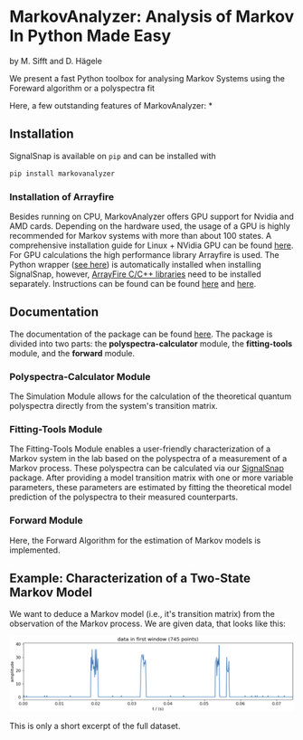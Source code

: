 # MarkovAnalyzer: Analysis of Markov In Python Made Easy 
by M. Sifft and D. Hägele

We present a fast Python toolbox for analysing Markov Systems using the Foreward algorithm or a polyspectra fit

Here, a few outstanding features of MarkovAnalyzer:
* 

## Installation
SignalSnap is available on `pip` and can be installed with 
```bash
pip install markovanalyzer
```

### Installation of Arrayfire
Besides running on CPU, MarkovAnalyzer offers GPU support for Nvidia and AMD cards. Depending on the hardware used, the
usage of a GPU is highly recommended for Markov systems with more 
than about 100 states. A comprehensive installation guide for Linux + NVidia GPU can be found [here](https://github.com/MarkusSifft/QuantumCatch/wiki/Installation-Guide). 
For GPU calculations the high performance library Arrayfire is used. The Python wrapper ([see here](https://github.com/arrayfire/arrayfire-python)) 
is automatically installed when installing SignalSnap, however, [ArrayFire C/C++ libraries](https://arrayfire.com/download) need to be installed separately. 
Instructions can be found can be found [here](https://github.com/arrayfire/arrayfire-python) and [here](https://arrayfire.org/docs/installing.htm#gsc.tab=0).

## Documentation
The documentation of the package can be found [here](https://markussifft.github.io/QuantumCatch/). 
The package is divided into two parts: the **polyspectra-calculator** module, the **fitting-tools** module, 
and the **forward** module.
### Polyspectra-Calculator Module
The Simulation Module allows for the calculation of the theoretical quantum 
polyspectra directly from the system's transition matrix.
### Fitting-Tools Module
The Fitting-Tools Module enables a user-friendly characterization of a Markov system in the lab based on the 
polyspectra of a measurement of a Markov process. These polyspectra can be calculated
via our [SignalSnap](https://github.com/MarkusSifft/SignalSnap) package. After providing a model transition matrix with
one or more variable parameters, these parameters are estimated by fitting the theoretical model prediction of the 
polyspectra to their measured counterparts.
### Forward Module
Here, the Forward Algorithm for the estimation of Markov models is implemented.

## Example: Characterization of a Two-State Markov Model
We want to deduce a Markov model (i.e., it's transition matrix) from the observation of the Markov process. We are given 
data, that looks like this:

![two level example trace](Examples/example_data/two_level_example_trace.png)

This is only a short excerpt of the full dataset. 


